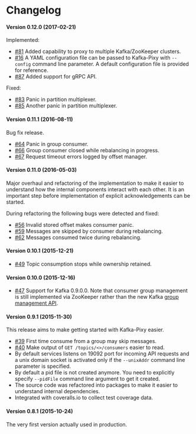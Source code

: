 # Changelog

#### Version 0.12.0 (2017-02-21)

Implemented:

* [#81](https://github.com/mailgun/kafka-pixy/pull/81) Added capability
  to proxy to multiple Kafka/ZooKeeper clusters.
* [#16](https://github.com/mailgun/kafka-pixy/issues/16) A YAML
  configuration file can be passed to Kafka-Pixy with `--config` command
  line parameter. A default configuration file is provided for reference.
* [#87](https://github.com/mailgun/kafka-pixy/pull/87) Added support for
  gRPC API.

Fixed:

* [#83](https://github.com/mailgun/kafka-pixy/issues/83) Panic in
  partition multiplexer.
* [#85](https://github.com/mailgun/kafka-pixy/pull/85) Another panic in
  partition multiplexer.

#### Version 0.11.1 (2016-08-11)

Bug fix release.

* [#64](https://github.com/mailgun/kafka-pixy/issues/64) Panic in group
  consumer.
* [#66](https://github.com/mailgun/kafka-pixy/issues/66) Group consumer
  closed while rebalancing in progress.
* [#67](https://github.com/mailgun/kafka-pixy/issues/67) Request timeout
  errors logged by offset manager.

#### Version 0.11.0 (2016-05-03)

Major overhaul and refactoring of the implementation to make it easier to
understand how the internal components interact with each other. It is an
important step before implementation of explicit acknowledgements can be
started.

During refactoring the following bugs were detected and fixed:
* [#56](https://github.com/mailgun/kafka-pixy/issues/56) Invalid stored
  offset makes consumer panic.
* [#59](https://github.com/mailgun/kafka-pixy/issues/59) Messages are
  skipped by consumer during rebalancing.
* [#62](https://github.com/mailgun/kafka-pixy/issues/62) Messages consumed
  twice during rebalancing.

#### Version 0.10.1 (2015-12-21)

* [#49](https://github.com/mailgun/kafka-pixy/pull/49) Topic consumption stops while ownership retained.

#### Version 0.10.0 (2015-12-16)

* [#47](https://github.com/mailgun/kafka-pixy/pull/47) Support for Kafka 0.9.0.0.
  Note that consumer group management is still implemented via ZooKeeper rather
  than the new Kafka [group management API](https://cwiki.apache.org/confluence/display/KAFKA/A+Guide+To+The+Kafka+Protocol#AGuideToTheKafkaProtocol-GroupMembershipAPI).

#### Version 0.9.1 (2015-11-30)

This release aims to make getting started with Kafka-Pixy easier.

* [#39](https://github.com/mailgun/kafka-pixy/issues/39) First time consume
  from a group may skip messages.
* [#40](https://github.com/mailgun/kafka-pixy/issues/40) Make output of
  `GET /topics/<>/consumers` easier to read.
* By default services listens on 19092 port for incoming API requests and a
  unix domain socket is activated only if the `--unixAddr` command line
  parameter is specified. 
* By default a pid file is not created anymore. You need to explicitly specify
  `--pidFile` command line argument to get it created.
* The source code was refactored into packages to make it easier to understand
  internal dependencies.
* Integrated with coveralls.io to collect test coverage data.

#### Version 0.8.1 (2015-10-24)

The very first version actually used in production.
